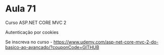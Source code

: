# Aula 71

Curso ASP.NET CORE MVC 2

Autenticação por cookies


Se inscreva no curso - https://www.udemy.com/asp-net-core-mvc-2-do-basico-ao-avancado/?couponCode=GITHUB
